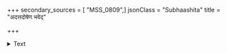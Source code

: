 +++
secondary_sources = [ "MSS_0809",]
jsonClass = "Subhaashita"
title = "अदत्तदोषेण भवेद्"

+++

<details><summary>Text</summary>

अदत्तदोषेण भवेद् दरिद्रो दरिद्रदोषेण करोति पापम्।  
पापादवश्यं नरकं प्रयाति पुनर्दरिद्रः पुनरेव पापी॥
</details>
